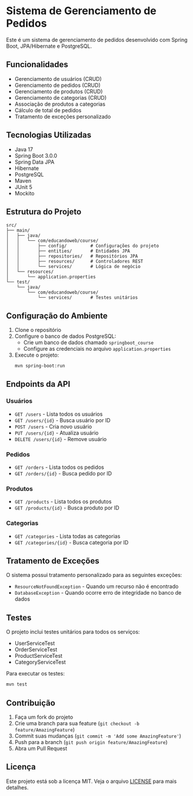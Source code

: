 # Sistema de Gerenciamento de Pedidos

Este é um sistema de gerenciamento de pedidos desenvolvido com Spring Boot, JPA/Hibernate e PostgreSQL.

## Funcionalidades

- Gerenciamento de usuários (CRUD)
- Gerenciamento de pedidos (CRUD)
- Gerenciamento de produtos (CRUD)
- Gerenciamento de categorias (CRUD)
- Associação de produtos a categorias
- Cálculo de total de pedidos
- Tratamento de exceções personalizado

## Tecnologias Utilizadas

- Java 17
- Spring Boot 3.0.0
- Spring Data JPA
- Hibernate
- PostgreSQL
- Maven
- JUnit 5
- Mockito

## Estrutura do Projeto

```
src/
├── main/
│   ├── java/
│   │   └── com/educandoweb/course/
│   │       ├── config/         # Configurações do projeto
│   │       ├── entities/       # Entidades JPA
│   │       ├── repositories/   # Repositórios JPA
│   │       ├── resources/      # Controladores REST
│   │       └── services/       # Lógica de negócio
│   └── resources/
│       └── application.properties
└── test/
    └── java/
        └── com/educandoweb/course/
            └── services/       # Testes unitários
```

## Configuração do Ambiente

1. Clone o repositório
2. Configure o banco de dados PostgreSQL:
   - Crie um banco de dados chamado `springboot_course`
   - Configure as credenciais no arquivo `application.properties`
3. Execute o projeto:
   ```bash
   mvn spring-boot:run
   ```

## Endpoints da API

### Usuários
- `GET /users` - Lista todos os usuários
- `GET /users/{id}` - Busca usuário por ID
- `POST /users` - Cria novo usuário
- `PUT /users/{id}` - Atualiza usuário
- `DELETE /users/{id}` - Remove usuário

### Pedidos
- `GET /orders` - Lista todos os pedidos
- `GET /orders/{id}` - Busca pedido por ID

### Produtos
- `GET /products` - Lista todos os produtos
- `GET /products/{id}` - Busca produto por ID

### Categorias
- `GET /categories` - Lista todas as categorias
- `GET /categories/{id}` - Busca categoria por ID

## Tratamento de Exceções

O sistema possui tratamento personalizado para as seguintes exceções:
- `ResourceNotFoundException` - Quando um recurso não é encontrado
- `DatabaseException` - Quando ocorre erro de integridade no banco de dados

## Testes

O projeto inclui testes unitários para todos os serviços:
- UserServiceTest
- OrderServiceTest
- ProductServiceTest
- CategoryServiceTest

Para executar os testes:
```bash
mvn test
```

## Contribuição

1. Faça um fork do projeto
2. Crie uma branch para sua feature (`git checkout -b feature/AmazingFeature`)
3. Commit suas mudanças (`git commit -m 'Add some AmazingFeature'`)
4. Push para a branch (`git push origin feature/AmazingFeature`)
5. Abra um Pull Request

## Licença

Este projeto está sob a licença MIT. Veja o arquivo [LICENSE](LICENSE) para mais detalhes.
